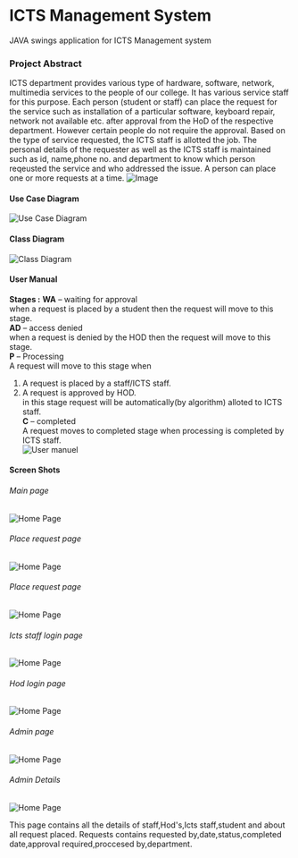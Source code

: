 # ICTS Management System
JAVA swings application for ICTS Management system

### Project Abstract

ICTS department provides various type of hardware, software, network, multimedia services to the people of our college. It has various service staff for this purpose. Each person (student or staff) can place the request for the service such as installation of a particular software, keyboard repair, network not available etc. after approval from the HoD of the respective department. However certain people do not require the approval. Based on the type of service requested, the ICTS staff is allotted the job. The personal details of the requester as well as the ICTS staff is maintained such as id, name,phone no. and department to know which person reqeusted the service and who addressed the issue. A person can place one or more requests at a time.
![Image](https://github.com/pavanbsp/ICTS-Management-System/blob/main/img.png)

#### Use Case Diagram
![Use Case Diagram](https://raw.githubusercontent.com/pavanbsp/ICTS-Management-System/main/Use%20case.jpg)

#### Class Diagram
![Class Diagram](https://raw.githubusercontent.com/pavanbsp/ICTS-Management-System/main/Class%20diagram.jpg)

#### User Manual 
**Stages :**
**WA** – waiting for approval<br/>
when a request is placed by a student then the request will move to this stage.<br/>
**AD** – access denied<br/>
when a request is denied by the HOD then the request will move to this stage.<br/>
**P** – Processing<br/> 
A request will move to this stage when
1. A request is placed by a staff/ICTS staff.
2. A request is approved by HOD.<br/>
in this stage request will be automatically(by algorithm) alloted to ICTS staff.<br/>
**C** – completed<br/> 
A request moves to completed stage when processing is completed by ICTS staff.<br/>
![User manuel](https://github.com/pavanbsp/ICTS-Management-System/blob/main/User%20manual.png)

#### Screen Shots

###### Main page
![Home Page](https://github.com/pavanbsp/ICTS-Management-System/blob/main/Page%20screenshots/Main%20page.png)
###### Place request page
![Home Page](https://github.com/pavanbsp/ICTS-Management-System/blob/main/Page%20screenshots/Place%20request%20page.png)
###### Place request page
![Home Page](https://github.com/pavanbsp/ICTS-Management-System/blob/main/Page%20screenshots/View%20request%20details%20page.png)
###### Icts staff login page
![Home Page](https://github.com/pavanbsp/ICTS-Management-System/blob/main/Page%20screenshots/Icts%20staff%20login%20page.png)
###### Hod login page
![Home Page](https://github.com/pavanbsp/ICTS-Management-System/blob/main/Page%20screenshots/Hod%20login%20page.png)
###### Admin page
![Home Page](https://github.com/pavanbsp/ICTS-Management-System/blob/main/Page%20screenshots/Admin%20login%20page.png)
###### Admin Details
![Home Page](https://github.com/pavanbsp/ICTS-Management-System/blob/main/Page%20screenshots/Admin%20data.png)

This page contains all the details of staff,Hod's,Icts staff,student and about all request placed.
Requests contains requested by,date,status,completed date,approval required,proccesed by,department.
